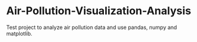 # Air-Pollution-Visualization-Analysis
Test project to analyze air pollution data and use pandas, numpy and matplotlib.
